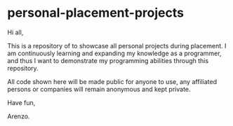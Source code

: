 # personal-placement-projects
Hi all,

This is a repository of to showcase all personal projects during placement. 
I am continuously learning and expanding my knowledge as a programmer, and
thus I want to demonstrate my programming abilities through this repository.

All code shown here will be made public for anyone to use, any affiliated
persons or companies will remain anonymous and kept private.

Have fun,

Arenzo.

